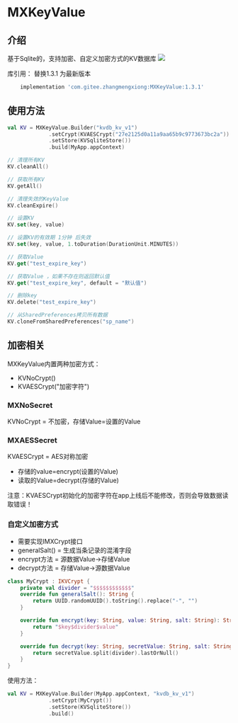 # MXKeyValue
## 介绍
基于Sqlite的，支持加密、自定义加密方式的KV数据库
[![](https://jitpack.io/v/zhangmengxiong/MXKeyValue.svg)](https://jitpack.io/#zhangmengxiong/MXKeyValue)

库引用： 替换1.3.1 为最新版本
```gradle
    implementation 'com.gitee.zhangmengxiong:MXKeyValue:1.3.1'
```

## 使用方法

```kotlin
val KV = MXKeyValue.Builder("kvdb_kv_v1")
             .setCrypt(KVAESCrypt("27e2125d0a11a9aa65b9c9773673bc2a"))
             .setStore(KVSqliteStore())
             .build(MyApp.appContext)

// 清理所有KV
KV.cleanAll()

// 获取所有KV
KV.getAll()

// 清理失效的KeyValue
KV.cleanExpire()

// 设置KV
KV.set(key, value)

// 设置KV的有效期 1分钟 后失效
KV.set(key, value, 1.toDuration(DurationUnit.MINUTES))

// 获取Value
KV.get("test_expire_key")

// 获取Value ，如果不存在则返回默认值
KV.get("test_expire_key", default = "默认值")

// 删除key
KV.delete("test_expire_key")

// 从SharedPreferences拷贝所有数据
KV.cloneFromSharedPreferences("sp_name")
```

## 加密相关
MXKeyValue内置两种加密方式：
- KVNoCrypt()
- KVAESCrypt("加密字符")

### MXNoSecret
KVNoCrypt = 不加密，存储Value=设置的Value

### MXAESSecret
KVAESCrypt = AES对称加密
- 存储的value=encrypt(设置的Value)
- 读取的Value=decrypt(存储的Value)

注意：KVAESCrypt初始化的加密字符在app上线后不能修改，否则会导致数据读取错误！

### 自定义加密方式
- 需要实现IMXCrypt接口
- generalSalt() = 生成当条记录的混淆字段
- encrypt方法 = 源数据Value->存储Value
- decrypt方法 = 存储Value->源数据Value
```kotlin
class MyCrypt : IKVCrypt {
    private val divider = "$$$$$$$$$$$$"
    override fun generalSalt(): String {
        return UUID.randomUUID().toString().replace("-", "")
    }

    override fun encrypt(key: String, value: String, salt: String): String? {
        return "$key$divider$value"
    }

    override fun decrypt(key: String, secretValue: String, salt: String): String? {
        return secretValue.split(divider).lastOrNull()
    }
}
```
使用方法：
```kotlin
val KV = MXKeyValue.Builder(MyApp.appContext, "kvdb_kv_v1")
             .setCrypt(MyCrypt())
             .setStore(KVSqliteStore())
             .build()
```